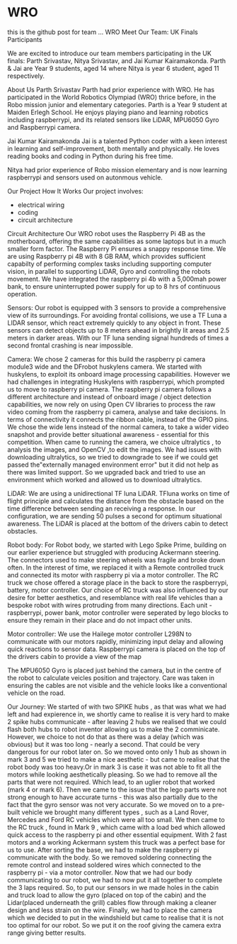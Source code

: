# WRO
this is the github post for team ...
WRO
Meet Our Team: UK Finals Participants

We are excited to introduce our team members participating in the UK finals: Parth Srivastav, Nitya Srivastav, and Jai Kumar Kairamakonda. Parth & Jai are Year 9 students, aged 14 where Nitya is year 6 student, aged 11 respectively.

About Us Parth Srivastav Parth had prior experience with WRO. He has participated in the World Robotics Olympiad (WRO) thrice before, in the Robo mission junior and elementary categories. Parth is a Year 9 student at Maiden Erlegh School. He enjoys playing piano and learning robotics including raspberrypi, and its related sensors like LiDAR, MPU6050 Gyro and Raspberrypi camera.

Jai Kumar Kairamakonda Jai is a talented Python coder with a keen interest in learning and self-improvement, both mentally and physically. He loves reading books and coding in Python during his free time.

Nitya had prior experience of Robo mission elementary and is now learning raspberrypi and sensors used on autonmous vehicle.

Our Project How It Works Our project involves:
- electrical wiring
- coding
- circuit architecture

Circuit Architecture Our WRO robot uses the Raspberry Pi 4B as the motherboard, offering the same capabilities as some laptops but in a much smaller form factor. The Raspberry Pi ensures a snappy response time. We are using Raspberry pi 4B with 8 GB RAM, which provides sufficient capabilty of performing complex tasks including supporting computer vision, in parallel to supporting LiDAR, Gyro and controlling the robots movement. We have integrated the raspberry pi 4b with a 5,000mah power bank, to ensure uninterrupted power supply for up to 8 hrs of continuous operation.  

Sensors:
Our robot is equipped with 3 sensors to provide a comprehensive view of its surroundings. For avoiding frontal collisions, we use a TF Luna a LIDAR sensor, which react extremely quickly to any object in front. These sensors can detect objects up to 8 meters ahead in brightly lit areas and 2.5 meters in darker areas. With our TF luna sending signal hundreds of times a second frontal crashing is near impossible.

Camera:
We chose 2 cameras for this build the raspberry pi camera module3 wide and the DFrobot huskylens camera. We started with huskylens, to exploit its onboard image processing capabilities. However we had challenges in integrating Huskylens with raspberrypi, which prompted us to move to raspberry pi camera. The raspberry pi camera follows a different architecture and instead of onboard image / object detection capabilities, we now rely on using Open CV libraries to process the raw video coming from the raspberry pi camera, analyse and take decisions. In terms of connectivity it connects the ribbon cable, instead of the GPIO pins. We chose the wide lens instead of the normal camera, to take a wider video snapshot and provide better situational awareness - essential for this competition. When came to running the camera, we choice ultralytics , to analysis the images, and OpenCV ,to edit the images. We had issues with downloading ultralytics, so we tried to downgrade to see if we could get passed the"externally managed environment error" but it did not help as there was limited support. So we upgraded back and tried to use an environment which worked and allowed us to download ultralytics.

LiDAR:
We are using a unidirectional TF luna LiDAR. TFluna works on time of flight principle and calculates the distance from the obstacle based on the time difference between sending an receiving a response. In our configuration, we are sending 50 pulses a second for optimum situational awareness. The LiDAR is placed at the bottom of the drivers cabin to detect obstacles. 

Robot body:
For Robot body, we started with Lego Spike Prime, building on our earlier experience but struggled with producing Ackermann steering. The connectors used to make steering wheels was fragile and broke down often. In the interest of time, we replaced it with a Remote controlled truck and connected its motor with raspberry pi via a motor controller. The RC truck we chose offered a storage place in the back to store the raspberrypi, battery, motor controller. Our choice of RC truck was also influenced by our desire for better aesthetics, and resemblance with real life vehicles than a bespoke robot with wires protruding from many directions. Each unit - raspberrypi, power bank, motor controller were seperated by lego blocks to ensure they remain in their place and do not impact other units.

Motor controller:
We use the Hailege motor controller L298N to communicate with our motors rapidly, minimizing input delay and allowing quick reactions to sensor data.
Raspberrypi camera is placed on the top of the drivers cabin to provide a view of the map 

The MPU6050 Gyro is placed just behind the camera, but in the centre of the robot to calculate veicles position and trajectory. Care was taken in ensuring the cables are not visible and the vehicle looks like a conventional vehicle on the road. 

Our Journey:
We started of with two SPIKE hubs , as that was what we had left and had expierence in, we shortly came to realise it is very hard to make 2 spike hubs communicate - after leaving 2 hubs we realised that we could flash both hubs to robot inventor allowing us to make the 2 comminicate. However, we choice to not do that as there was a delay (which was obvious) but it was too long - nearly a second. That could be very dangerous for our robot later on. So we moved onto only 1 hub as shown in mark 3 and 5 we tried to make a nice aesthetic - but came to realise that the robot body was too heavy.Or in mark 3 is case it was not able to fit all the motors while looking aesthetically pleasing. So we had to remove all the parts that were not required. Which lead, to an uglier robot that worked (mark 4 or mark 6). Then we came to the issue that the lego parts were not strong enough to have accurate turns - this was also partially due to the fact that the gyro sensor was not very accurate. So we moved on to a pre-built vehicle we brought many different types , such as a Land Rover, Mercedes and Ford RC vehicles which were all too small. We then came to the RC truck , found in Mark 9 , which came with a load bed which allowed quick access to the raspberry pi and other essential equipment. With 2 fast motors and a working Ackermann system this truck was a perfect base for us to use. After sorting the base, we had to make the raspberry pi communicate with the body. So we removed soldering connecting the remote control and instead soldered wires which connected to the raspberry pi - via a motor controller. Now that we had our body communicating to our robot, we had to now put it all together to complete the 3 laps required. So, to put our sensors in we made holes in the cabin and truck load to allow the gyro (placed on top of the cabin) and the Lidar(placed underneath the grill) cables flow through making a cleaner design and less strain on the wire. Finally, we had to place the camera which we decided to put in the windshield but came to realise that it is not too optimal for our robot. So we put it on the roof giving the camera extra range giving better results.
